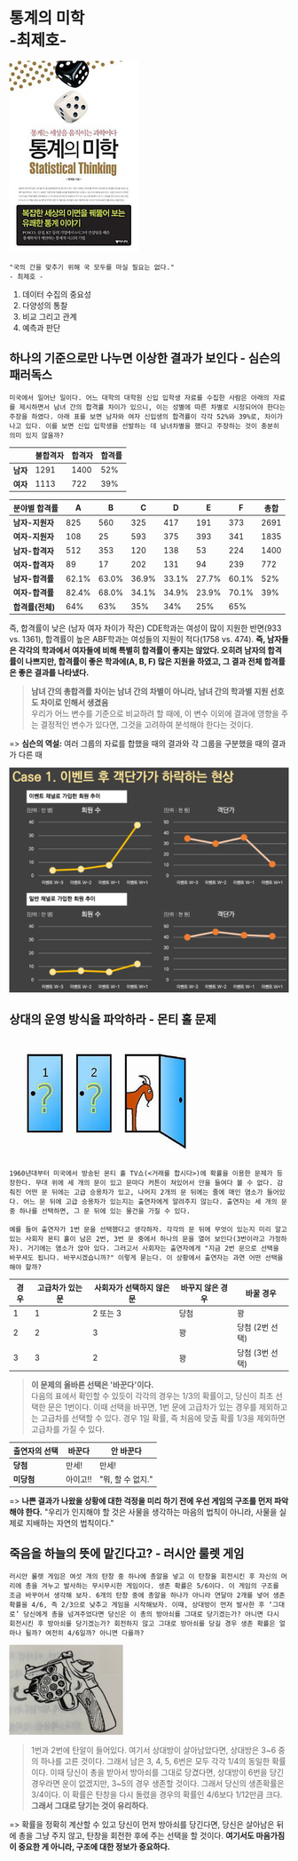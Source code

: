 # 통계의 미학<br>-최제호-

![스크린샷](../image/screenshot13.png)

```
"국의 간을 맞추기 위해 국 모두를 마실 필요는 없다."
- 최제호 -
```

1. 데이터 수집의 중요성
2. 다양성의 통찰
3. 비교 그리고 관계
4. 예측과 판단

## 하나의 기준으로만 나누면 이상한 결과가 보인다 - 심슨의 패러독스

```
미국에서 일어난 일이다. 어느 대학의 대학원 신입 입학생 자료를 수집한 사람은 아래의 자료를 제시하면서 남녀 간의 합격률 차이가 있으니, 이는 성별에 따른 차별로 시정되어야 한다는 주장을 하였다. 아래 표를 보면 남자와 여자 신입생의 합격률이 각각 52%와 39%로, 차이가 나고 있다. 이를 보면 신입 입학생을 선발하는 데 남녀차별을 했다고 주장하는 것이 충분히 의미 있지 않을까?
```

|           | 불합격자 | 합격자 | 합격률 |
|-----------|----------|--------|--------|
| **남자**  | 1291     | 1400   | 52%    |
| **여자**  | 1113     | 722    | 39%    |

| 분야별 합격률     | A      | B      | C      | D      | E      | F      | 총합   |
|------------------|--------|--------|--------|--------|--------|--------|--------|
| **남자-지원자**  | 825    | 560    | 325    | 417    | 191    | 373    | 2691   |
| **여자-지원자**  | 108    | 25     | 593    | 375    | 393    | 341    | 1835   |
| **남자-합격자**  | 512    | 353    | 120    | 138    | 53     | 224    | 1400   |
| **여자-합격자**  | 89     | 17     | 202    | 131    | 94     | 239    | 772    |
| **남자-합격률**  | 62.1%  | 63.0%  | 36.9%  | 33.1%  | 27.7%  | 60.1%  | 52%    |
| **여자-합격률**  | 82.4%  | 68.0%  | 34.1%  | 34.9%  | 23.9%  | 70.1%  | 39%    |
| **합격률(전체)** | 64%    | 63%    | 35%    | 34%    | 25%    | 65%    |        |

즉, 합격률이 낮은 (남자 여자 차이가 작은) CDE학과는 여성이 많이 지원한 반면(933 vs. 1361), 합격률이 높은 ABF학과는 여성들의 지원이 적다(1758 vs. 474). **즉, 남자들은 각각의 학과에서 여자들에 비해 특별히 합격률이 좋지는 않았다. 오히려 남자의 합격률이 나쁘지만, 합격률이 좋은 학과에(A, B, F) 많은 지원을 하였고, 그 결과 전체 합격률은 좋은 결과를 나타냈다.**

> **남녀 간의 총합격률 차이는 남녀 간의 차별이 아니라, 남녀 간의 학과별 지원 선호도 차이로 인해서 생겼음**<br>
우리가 어느 변수를 기준으로 비교하려 할 때에, 이 변수 이외에 결과에 영향을 주는 결정적인 변수가 있다면, 그것을 고려하여 분석해야 한다는 것이다.

=> **심슨의 역설:** 여러 그룹의 자료를 합했을 때의 결과와 각 그룹을 구분했을 때의 결과가 다른 때

![스크린샷](../image/screenshot14.png)


## 상대의 운영 방식을 파악하라 - 몬티 홀 문제

![스크린샷](../image/screenshot15.png)

```
1960년대부터 미국에서 방송된 몬티 홀 TV쇼(<거래를 합시다>)에 확률을 이용한 문제가 등장한다. 무대 위에 세 개의 문이 있고 문마다 커튼이 쳐있어서 안을 들여다 볼 수 없다. 감춰진 어떤 문 뒤에는 고급 승용차가 있고, 나머지 2개의 문 뒤에는 줄에 매인 염소가 들어있다. 어느 문 뒤에 고급 승용차가 있는지는 출연자에게 알려주지 않는다. 출연자는 세 개의 문 중 하나를 선택하면, 그 문 뒤에 있는 물건을 가질 수 있다.

예를 들어 출연자가 1번 문을 선택했다고 생각하자. 각각의 문 뒤에 무엇이 있는지 미리 알고 있는 사회자 몬티 홀이 남은 2번, 3번 문 중에서 하나의 문을 열어 보인다(3번이라고 가정하자). 거기에는 염소가 앉아 있다. 그러고서 사회자는 출연자에게 "지금 2번 문으로 선택을 바꾸셔도 됩니다. 바꾸시겠습니까?" 이렇게 묻는다. 이 상황에서 출연자는 과연 어떤 선택을 해야 할까?
```

| 경우 | 고급차가 있는 문 | 사회자가 선택하지 않은 문 | 바꾸지 않은 경우 | 바꿀 경우       |
|------|------------------|---------------------------|------------------|-----------------|
| 1    | 1                | 2 또는 3                 | 당첨             | 꽝             |
| 2    | 2                | 3                         | 꽝             | 당첨 (2번 선택) |
| 3    | 3                | 2                         | 꽝             | 당첨 (3번 선택) |

> **이 문제의 올바른 선택은 '바꾼다'이다.**<br>
다음의 표에서 확인할 수 있듯이 각각의 경우는 1/3의 확률이고, 당신이 최초 선택한 문은 1번이다. 이때 선택을 바꾸면, 1번 문에 고급차가 있는 경우를 제외하고는 고급차를 선택할 수 있다. 경우 1일 확률, 즉 처음에 맞출 확률 1/3을 제외하면 고급차를 가질 수 있다.

| 출연자의 선택 | 바꾼다    | 안 바꾼다       |
|---------------|----------|----------------|
| **당첨**      | 만세!     | 만세!           |
| **미당첨**    | 아이고!!  | "뭐, 할 수 없지." |

=> **나쁜 결과가 나왔을 상황에 대한 걱정을 미리 하기 전에 우선 게임의 구조를 먼저 파악해야 한다.** "우리가 인지해야 할 것은 사물을 생각하는 마음의 법칙이 아니라, 사물을 실제로 지배하는 자연의 법칙이다."


## 죽음을 하늘의 뜻에 맡긴다고? - 러시안 룰렛 게임

```
러시안 룰렛 게임은 여섯 개의 탄창 중 하나에 총알을 넣고 이 탄창을 회전시킨 후 자신의 머리에 총을 겨누고 발사하는 무시무시한 게임이다. 생존 확률은 5/6이다. 이 게임의 구조를 조금 바꾸어서 생각해 보자. 6개의 탄창 중에 총알을 하나가 아니라 연달아 2개를 넣어 생존 확률을 4/6, 즉 2/3으로 낮추고 게임을 시작해보자. 이때, 상대방이 먼저 발사한 후 ‘그대로’ 당신에게 총을 넘겨주었다면 당신은 이 총의 방아쇠를 그대로 당기겠는가? 아니면 다시 회전시킨 후 방아쇠를 당기겠는가? 회전하지 않고 그대로 방아쇠를 당길 경우 생존 확률은 얼마나 될까? 여전히 4/6일까? 아니면 다를까?
```

![스크린샷](../image/screenshot16.png)

> 1번과 2번에 탄알이 들어있다. 여기서 상대방이 살아남았다면, 상대방은 3~6 중의 하나를 고른 것이다. 그래서 남은 3, 4, 5, 6번은 모두 각각 1/4의 동일한 확률이다. 이때 당신이 총을 받아서 방아쇠를 그대로 당겼다면, 상대방이 6번을 당긴 경우라면 운이 없겠지만, 3~5의 경우 생존할 것이다. 그래서 당신의 생존확률은 3/4이다. 이 확률은 탄창을 다시 돌렸을 경우의 확률인 4/6보다 1/12만큼 크다. **그래서 그대로 당기는 것이 유리하다.**

=> 확률을 정확히 계산할 수 있고 당신이 먼저 방아쇠를 당긴다면, 당신은 살아남은 뒤에 총을 그냥 주지 않고, 탄창을 회전한 후에 주는 선택을 할 것이다. **여기서도 마음가짐이 중요한 게 아니라, 구조에 대한 정보가 중요하다.**